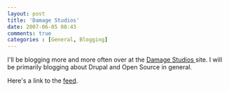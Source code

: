 ```yaml
---
layout: post
title: 'Damage Studios'
date: 2007-06-05 08:43
comments: true
categories : [General, Blogging]
---  
```


I'll be blogging more and more often over at the <a href="http://damagestudios.net">Damage Studios </a>site. I will be primarily blogging about Drupal and Open Source in general.

Here's a link to the <a href="http://damagestudios.net/rss.xml">feed</a>.

